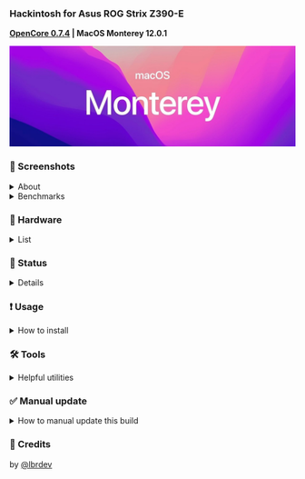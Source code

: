 ### Hackintosh for Asus ROG Strix Z390-E

__[OpenCore 0.7.4](https://github.com/acidanthera/OpenCorePkg) | MacOS Monterey 12.0.1__

![header](_resources/header.jpeg)

### 📸 Screenshots
<details>
<summary>About</summary>

![About](_resources/about.png)

</details>
<details>
<summary>Benchmarks</summary>

![Disk](_resources/disk.png)

![Cinebench](_resources/cinebench.png)

![Geekbench](_resources/geekbench.png)

</details>

### 📃 Hardware
<details>
<summary>List</summary>

* Motherboard: ASUS ROG STRIX Z390-E Gaming ATX (s-1151)
* CPU: Intel Core i5-9600K 3.7GHz/9MB (s-1151)
* GPU: Radeon RX 580 8GB DDR5 Sapphire Pulse
* RAM: Crucial Ballistic Sport LT Red  3200MHz (16x2)
* Memory: Samsung 970 EVO Plus 500GB
* WIFI/Bluetooth: [Fenvi T919](https://www.aliexpress.com/item/32778371977.html)
* Power: 650W Corsair RM650X
* CPU Cooler: Be Quite Dark Rock Pro 4
* Case: DeepCool Matrexx 55
* Monitor: LG UltraFine 27UL650-W 27’’
* Mouse: Logitech MXMaster 2S
* Keyboard: Varmilo VA108MAC
* Kingston SKC400S37 128Gb
* WD Caviar Blue WD10EZEX 1 Tb

</details>

### 🔄 Status
<details>
<summary>Details</summary>

* Bluetooth & Wi-Fi (via [Fenvi T919](https://www.aliexpress.com/item/32778371977.html))
* [M.2 slots](_resources/m2_info.png)
* Onboard Bluetooth. Try this [kext](https://github.com/zxystd/IntelBluetoothFirmware).
* [USB table](_usb_map/usb_table.md)

</details>



### ❗️ Usage
<details>
<summary>How to install</summary>

1. Fill the [SMBIOS](https://dortania.github.io/OpenCore-Install-Guide/config.plist/coffee-lake.html#platforminfo) section
2. Update BIOS to the latest version

<details>
<summary>3. Check BIOS settings</summary>

|Option|Flag state |
| - | - |
|Fast Boot | - |
|Secure Boot | - |
|VT-d | - |
|CSM | - |
|CFG-Lock | - |
|Serial Port | - |
|WiFi & Bluetooth | - |
|Above 4G | + |
|XHCI Hand-off | + |
|OS Type | windows |
|XMP II profile (optional)| + |

</details>

</details>

### 🛠 Tools
<details>
<summary>Helpful utilities</summary>

* [MountEFI](https://github.com/corpnewt/MountEFI) - Helps to mount /EFI folder
* [ProperTree](https://github.com/corpnewt/MountEFI) - A way to open config.plist
* [USBMap](https://github.com/corpnewt/USBMap) - Tool to make a usb map
* [GenSMBIOS](https://github.com/corpnewt/GenSMBIOS) - Apple seral generator
* [Lilu-and-Friends](https://github.com/corpnewt/Lilu-and-Friends) - To update kexts
* [OCConfigCompare](https://github.com/corpnewt/OCConfigCompare) - To update OC

</details>

### ✅ Manual update
<details>
<summary>How to manual update this build</summary>

1. Update kexts  
You can compile them with [Lilu-and-Friends](https://github.com/corpnewt/Lilu-and-Friends).  
Or download the pre-compiled ones from [kexts.goldfish64.com](kexts.goldfish64.com).

2. Update following `*.efi` files  
* `EFI/BOOT/BOOTx64.efi`
* `EFI/OC/OpenCore.efi`
* `EFI/OC/Drivers/OpenRuntime.efi`
* `EFI/OC/Drivers/OpenCanopy.efi`
* `EFI/OC/Tools/OpenShell.efi`
* Remove `EFI/OC/Resources` and replace with [this](https://github.com/acidanthera/OcBinaryData/tree/master/Resources).

3. Update Config  
* Run [OC Config Compare](https://github.com/corpnewt/OCConfigCompare) on `config.plist` and the `Docs/Sample.plist` from the release archive.
* Compare the highlighted values side by side.
* Double-check the [guide](https://dortania.github.io/OpenCore-Install-Guide/) on the differences.
* [Use Sanity Checker](https://opencore.slowgeek.com) or `ocvalidate` utility.

</details>

### 📩 Credits
by [@lbrdev](https://github.com/lbrdev)
